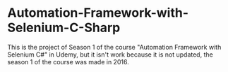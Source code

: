 # Automation-Framework-with-Selenium-C-Sharp
This is the project of Season 1 of the course "Automation Framework with Selenium C#" in Udemy, but it isn't work because it is not updated, the season 1 of the course was made in 2016.
